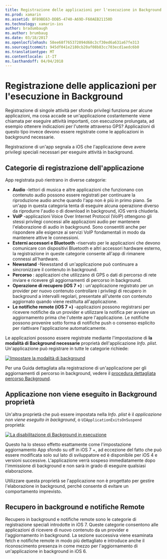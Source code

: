 ```yaml
---
title: Registrazione delle applicazioni per l'esecuzione in Background
ms.prod: xamarin
ms.assetid: 8F89BE63-DDB5-4740-A69D-F60AEB21150D
ms.technology: xamarin-ios
author: bradumbaugh
ms.author: brumbaug
ms.date: 03/18/2017
ms.openlocfilehash: 58ee68f765372094d68c3cf30ed6a631a67fe313
ms.sourcegitcommit: 945df041e2180cb20af08b83cc703ecd1aedc6b0
ms.translationtype: MT
ms.contentlocale: it-IT
ms.lasthandoff: 04/04/2018
---
```

# <a name="registering-applications-to-run-in-the-background"></a>Registrazione delle applicazioni per l'esecuzione in Background

Registrazione di singole attività per sfondo privilegi funziona per alcune applicazioni, ma cosa accade se un'applicazione costantemente viene chiamata per eseguire attività importanti, con esecuzione prolungata, ad esempio ottenere indicazioni per l'utente attraverso GPS? Applicazioni di questo tipo invece devono essere registrate come le applicazioni in background necessarie.

Registrazione di un'app segnala a iOS che l'applicazione deve avere privilegi speciali necessari per eseguire attività in background.

## <a name="application-registration-categories"></a>Categorie di registrazione dell'applicazione

App registrata può rientrano in diverse categorie:

-  **Audio** -lettori di musica e altre applicazioni che funzionano con contenuto audio possono essere registrati per continuare la riproduzione audio anche quando l'app non è più in primo piano. Se un'app in questa categoria tenta di eseguire alcuna operazione diverso da riprodurre l'audio o di download in background, iOS verrà chiuderla.
-  **VoIP** -applicazioni Voice Over Internet Protocol (VoIP) ottengono gli stessi privilegi concessi alle applicazioni audio per mantenere l'elaborazione di audio in background. Sono consentiti anche per rispondere alle esigenze ai servizi VoIP fondamentali in modo da mantenere attive le connessioni.
-  **Esterni accessori e Bluetooth** -riservato per le applicazioni che devono comunicare con dispositivi Bluetooth e altri accessori hardware esterno, la registrazione in queste categorie consente all'app di rimanere connessi all'hardware.
-  **Newsstand** -Newsstand di un'applicazione può continuare a sincronizzare il contenuto in background.
-  **Percorso** : applicazioni che utilizzano di GPS o dati di percorso di rete inviare e ricevere gli aggiornamenti di percorso in background.
-  **Operazione di recupero (iOS 7 +)** : un'applicazione registrato per un provider per nuovo contenuto controllare i privilegi di recupero in background a intervalli regolari, presentate all'utente con contenuto aggiornato quando viene restituita all'applicazione.
-  **Le notifiche remote (iOS 7 +)** -applicazioni possono registrarsi per ricevere notifiche da un provider e utilizzare la notifica per avviare un aggiornamento prima che l'utente apre l'applicazione. Le notifiche possono provenire sotto forma di notifiche push o consenso esplicito per riattivare l'applicazione automaticamente.


Le applicazioni possono essere registrate mediante l'impostazione di **la modalità di Background necessarie** proprietà dell'applicazione *Info. plist*. Un'applicazione può registrare in tutte le categorie richiede:

 [![](registering-applications-to-run-in-background-images/bgmodes.png "Impostare la modalità di background")](registering-applications-to-run-in-background-images/bgmodes.png#lightbox)

Per una Guida dettagliata alla registrazione di un'applicazione per gli aggiornamenti di percorso in background, vedere il [procedura dettagliata percorso Background](~/ios/app-fundamentals/backgrounding/ios-backgrounding-walkthroughs/location-walkthrough.md).

## <a name="application-does-not-run-in-background-property"></a>Applicazione non viene eseguito in Background proprietà

Un'altra proprietà che può essere impostata nella *Info. plist* è il *applicazione non viene eseguito in background*, o `UIApplicationExitsOnSuspend` proprietà:

 [![](registering-applications-to-run-in-background-images/plist.png "La disabilitazione di Background in esecuzione")](registering-applications-to-run-in-background-images/plist.png#lightbox)

Questo ha lo stesso effetto esattamente come l'impostazione aggiornamento App sfondo su off in iOS 7 +, ad eccezione del fatto che può essere modificata solo sul lato di sviluppatore ed è disponibile per iOS 4 e versioni successive. L'applicazione verrà sospeso immediatamente dopo l'immissione di background e non sarà in grado di eseguire qualsiasi elaborazione.

Utilizzare questa proprietà se l'applicazione non è progettato per gestire l'elaborazione in background, perché consente di evitare un comportamento imprevisto.

## <a name="background-fetch-and-remote-notifications"></a>Recupero in background e notifiche Remote

Recupero in background e notifiche remote sono le categorie di registrazione speciali introdotte in iOS 7. Queste categorie consentono alle applicazioni di ricevere di nuovo contenuto da un provider e l'aggiornamento in background. La sezione successiva viene esaminata fetch e notifiche remote in modo più dettagliato e introduce anche il riconoscimento presenza in come mezzo per l'aggiornamento di un'applicazione in background in iOS 6.
